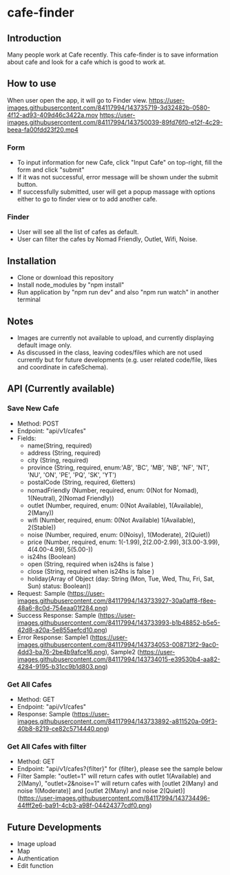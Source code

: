 # cafe-finder
## Introduction
Many people work at Cafe recently.
This cafe-finder is to save information about cafe and look for a cafe which is good to work at.

## How to use 
When user open the app, it will go to Finder view.
https://user-images.githubusercontent.com/84117994/143735719-3d32482b-0580-4f12-ad93-409d46c3422a.mov
https://user-images.githubusercontent.com/84117994/143750039-89fd76f0-e12f-4c29-beea-fa00fdd23f20.mp4
### Form 
- To input information for new Cafe, click "Input Cafe" on top-right, fill the form and click "submit"
- If it was not successful, error message will be shown under the submit button.
- If successfully submitted, user will get a popup massage with options either to go to finder view or to add another cafe. 
### Finder 
- User will see all the list of cafes as default. 
- User can filter the cafes by Nomad Friendly, Outlet, Wifi, Noise.

## Installation 
- Clone or download this repository
- Install node_modules by "npm install"
- Run application by "npm run dev" and also "npm run watch" in another terminal

## Notes
- Images are currently not available to upload, and currently displaying default image only.
- As discussed in the class, leaving codes/files which are not used currently but for future developments (e.g. user related code/file, likes and coordinate in cafeSchema). 


## API (Currently available)
### Save New Cafe 
- Method: POST
- Endpoint: "api/v1/cafes"
- Fields: 
    - name(String, required)
    - address (String, required)
    - city (String, required) 
    - province (String, required, enum:'AB', 'BC', 'MB', 'NB', 'NF', 'NT', 'NU', 'ON', 'PE', 'PQ', 'SK', 'YT')
    - postalCode (String, required, 6letters)
    - nomadFriendly (Number, required, enum: 0(Not for Nomad),　1(Neutral), 2(Nomad Friendly))
    - outlet (Number, required, enum: 0(Not Available), 1(Available), 2(Many))
    - wifi (Number, required, enum: 0(Not Available) 1(Available), 2(Stable))
    - noise (Number, required, enum: 0(Noisy), 1(Moderate), 2(Quiet))
    - price (Number, required, enum: 1(-$1.99), 2($2.00-$2.99), 3($3.00-$3.99), 4($4.00-$4.99), 5($5.00-))
    - is24hs (Boolean)
    - open (String, required when is24hs is false )
    - close (String, required when is24hs is false ) 
    - holiday(Array of Object (day: String (Mon, Tue, Wed, Thu, Fri, Sat, Sun) status: Boolean))
- Request: Sample (https://user-images.githubusercontent.com/84117994/143733927-30a0aff8-f8ee-48a6-8c0d-754eaa01f284.png)
- Success Response: Sample (https://user-images.githubusercontent.com/84117994/143733993-b1b48852-b5e5-42d8-a20a-5e855aefcd10.png)
- Error Response: Sample1 (https://user-images.githubusercontent.com/84117994/143734053-008713f2-9ac0-4dd3-ba76-2be4b9afce16.png), Sample2 (https://user-images.githubusercontent.com/84117994/143734015-e39530b4-aa82-4284-9195-b31cc9b1d803.png)
### Get All Cafes
- Method: GET
- Endpoint: "api/v1/cafes"  
- Response: Sample (https://user-images.githubusercontent.com/84117994/143733892-a811520a-09f3-40b8-8219-ce82c5714440.png)
### Get All Cafes with filter
- Method: GET
- Endpoint: "api/v1/cafes?{filter}" for {filter}, please see the sample below
- Filter Sample: "outlet=1" will return cafes with outlet 1(Available) and 2(Many),
"outlet=2&noise=1" will return cafes with [outlet 2(Many) and noise 1(Moderate)] and [outlet 2(Many) and noise 2(Quiet)] (https://user-images.githubusercontent.com/84117994/143734496-44fff2e6-ba91-4cb3-a98f-04424377cdf0.png)



## Future Developments
- Image upload
- Map 
- Authentication 
- Edit function